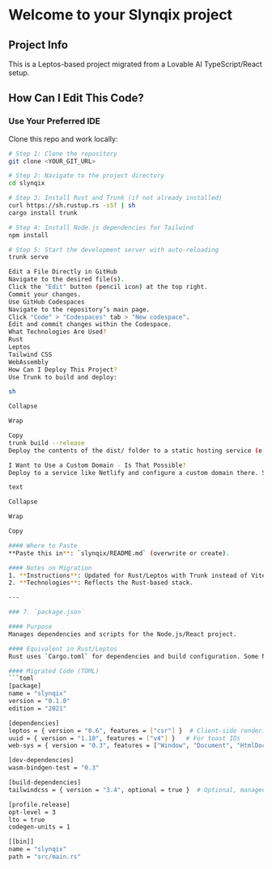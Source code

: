  # Welcome to your Slynqix project

## Project Info

This is a Leptos-based project migrated from a Lovable AI TypeScript/React setup.

## How Can I Edit This Code?

### Use Your Preferred IDE

Clone this repo and work locally:

```sh
# Step 1: Clone the repository
git clone <YOUR_GIT_URL>

# Step 2: Navigate to the project directory
cd slynqix

# Step 3: Install Rust and Trunk (if not already installed)
curl https://sh.rustup.rs -sSf | sh
cargo install trunk

# Step 4: Install Node.js dependencies for Tailwind
npm install

# Step 5: Start the development server with auto-reloading
trunk serve

Edit a File Directly in GitHub
Navigate to the desired file(s).
Click the "Edit" button (pencil icon) at the top right.
Commit your changes.
Use GitHub Codespaces
Navigate to the repository’s main page.
Click "Code" > "Codespaces" tab > "New codespace".
Edit and commit changes within the Codespace.
What Technologies Are Used?
Rust
Leptos
Tailwind CSS
WebAssembly
How Can I Deploy This Project?
Use Trunk to build and deploy:

sh

Collapse

Wrap

Copy
trunk build --release
Deploy the contents of the dist/ folder to a static hosting service (e.g., Netlify, GitHub Pages).

I Want to Use a Custom Domain - Is That Possible?
Deploy to a service like Netlify and configure a custom domain there. See Netlify Docs for details.

text

Collapse

Wrap

Copy

#### Where to Paste
**Paste this in**: `slynqix/README.md` (overwrite or create).

#### Notes on Migration
1. **Instructions**: Updated for Rust/Leptos with Trunk instead of Vite/npm.
2. **Technologies**: Reflects the Rust-based stack.

---

### 7. `package.json`

#### Purpose
Manages dependencies and scripts for the Node.js/React project.

#### Equivalent in Rust/Leptos
Rust uses `Cargo.toml` for dependencies and build configuration. Some Node.js dependencies (e.g., Tailwind) are still needed for CSS processing.

#### Migrated Code (TOML)
```toml
[package]
name = "slynqix"
version = "0.1.0"
edition = "2021"

[dependencies]
leptos = { version = "0.6", features = ["csr"] }  # Client-side rendering
uuid = { version = "1.10", features = ["v4"] }   # For toast IDs
web-sys = { version = "0.3", features = ["Window", "Document", "HtmlDocument", "CssStyleDeclaration", "MediaQueryList", "MediaQueryListEvent"] }

[dev-dependencies]
wasm-bindgen-test = "0.3"

[build-dependencies]
tailwindcss = { version = "3.4", optional = true }  # Optional, managed via npm

[profile.release]
opt-level = 3
lto = true
codegen-units = 1

[[bin]]
name = "slynqix"
path = "src/main.rs"

